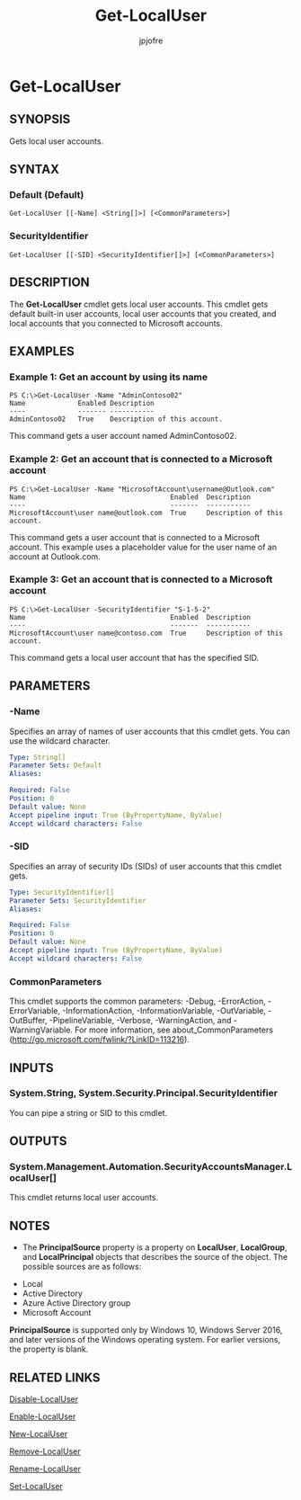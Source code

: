 ﻿---
author: jpjofre
description: 
external help file: Microsoft.Powershell.LocalAccounts.dll-Help.xml
keywords: powershell, cmdlet
manager: carolz
ms.date: 2016-10-11
ms.prod: powershell
ms.technology: powershell
ms.topic: reference
online version: http://go.microsoft.com/fwlink/?LinkId=822514
schema: 2.0.0
title: Get-LocalUser
---

# Get-LocalUser

## SYNOPSIS
Gets local user accounts.

## SYNTAX

### Default (Default)
```
Get-LocalUser [[-Name] <String[]>] [<CommonParameters>]
```

### SecurityIdentifier
```
Get-LocalUser [[-SID] <SecurityIdentifier[]>] [<CommonParameters>]
```

## DESCRIPTION
The **Get-LocalUser** cmdlet gets local user accounts.
This cmdlet gets default built-in user accounts, local user accounts that you created, and local accounts that you connected to Microsoft accounts.

## EXAMPLES

### Example 1: Get an account by using its name
```
PS C:\>Get-LocalUser -Name "AdminContoso02"
Name             Enabled Description
----             ------- -----------
AdminContoso02   True    Description of this account.
```

This command gets a user account named AdminContoso02.

### Example 2: Get an account that is connected to a Microsoft account
```
PS C:\>Get-LocalUser -Name "MicrosoftAccount\username@Outlook.com"
Name                                    Enabled  Description
----                                    -------  -----------
MicrosoftAccount\user name@outlook.com  True     Description of this account.
```

This command gets a user account that is connected to a Microsoft account.
This example uses a placeholder value for the user name of an account at Outlook.com.

### Example 3: Get an account that is connected to a Microsoft account
```
PS C:\>Get-LocalUser -SecurityIdentifier "S-1-5-2"
Name                                    Enabled  Description
----                                    -------  -----------
MicrosoftAccount\user name@contoso.com  True     Description of this account.
```

This command gets a local user account that has the specified SID.

## PARAMETERS

### -Name
Specifies an array of names of user accounts that this cmdlet gets.
You can use the wildcard character.

```yaml
Type: String[]
Parameter Sets: Default
Aliases: 

Required: False
Position: 0
Default value: None
Accept pipeline input: True (ByPropertyName, ByValue)
Accept wildcard characters: False
```

### -SID
Specifies an array of security IDs (SIDs) of user accounts that this cmdlet gets.

```yaml
Type: SecurityIdentifier[]
Parameter Sets: SecurityIdentifier
Aliases: 

Required: False
Position: 0
Default value: None
Accept pipeline input: True (ByPropertyName, ByValue)
Accept wildcard characters: False
```

### CommonParameters
This cmdlet supports the common parameters: -Debug, -ErrorAction, -ErrorVariable, -InformationAction, -InformationVariable, -OutVariable, -OutBuffer, -PipelineVariable, -Verbose, -WarningAction, and -WarningVariable. For more information, see about_CommonParameters (http://go.microsoft.com/fwlink/?LinkID=113216).

## INPUTS

### System.String, System.Security.Principal.SecurityIdentifier
You can pipe a string or SID to this cmdlet.

## OUTPUTS

### System.Management.Automation.SecurityAccountsManager.LocalUser[]
This cmdlet returns local user accounts.

## NOTES
* The **PrincipalSource** property is a property on **LocalUser**, **LocalGroup**, and **LocalPrincipal** objects that describes the source of the object. The possible sources are as follows: 

- Local 
- Active Directory 
- Azure Active Directory group 
- Microsoft Account 

**PrincipalSource** is supported only by Windows 10, Windows Server 2016, and later versions of the Windows operating system. For earlier versions, the property is blank.

## RELATED LINKS

[Disable-LocalUser](.\Disable-LocalUser.md)

[Enable-LocalUser](.\Enable-LocalUser.md)

[New-LocalUser](.\New-LocalUser.md)

[Remove-LocalUser](.\Remove-LocalUser.md)

[Rename-LocalUser](.\Rename-LocalUser.md)

[Set-LocalUser](.\Set-LocalUser.md)

